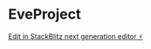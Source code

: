 # EveProject

[Edit in StackBlitz next generation editor ⚡️](https://stackblitz.com/~/github.com/BobaBrett/EveProject)